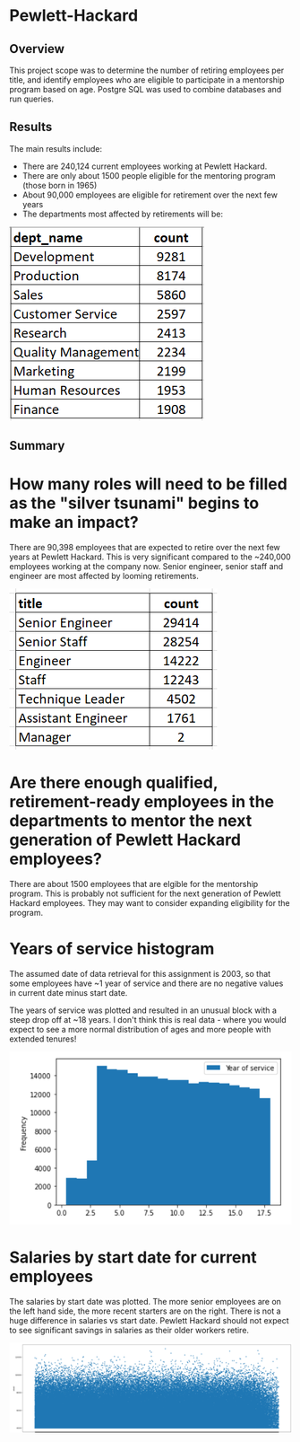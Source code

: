 # Pewlett-Hackard

## Overview

This project scope was to determine the number of retiring employees per title, and identify employees who are eligible to participate in a mentorship program based on age. Postgre SQL was used to combine databases and run queries. 

## Results

The main results include: 
- There are 240,124 current employees working at Pewlett Hackard.
- There are only about 1500 people eligible for the mentoring program (those born in 1965)
- About 90,000 employees are eligible for retirement over the next few years 
- The departments most affected by retirements will be: 

![retirements](https://github.com/JaniceBgithub/Pewlett-Hackard/blob/main/Resources/Dept_retiree.png)



## Summary

# How many roles will need to be filled as the "silver tsunami" begins to make an impact?

There are 90,398 employees that are expected to retire over the next few years at Pewlett Hackard.  This is very significant compared to the ~240,000 employees working at the company now. Senior engineer, senior staff and engineer are most affected by looming retirements. 

![Retirees](https://github.com/JaniceBgithub/Pewlett-Hackard/blob/main/Resources/Retirees_title.png)


# Are there enough qualified, retirement-ready employees in the departments to mentor the next generation of Pewlett Hackard employees?

There are about 1500 employees that are elgible for the mentorship program.  This is probably not sufficient for the next generation of Pewlett Hackard employees. They may want to consider expanding eligibility for the program.

# Years of service histogram

The assumed date of data retrieval for this assignment is 2003, so that some employees have ~1 year of service and there are no negative values in current date minus start date. 

The years of service was plotted and resulted in an unusual block with a steep drop off at ~18 years.  I don't think this is real data - where you would expect to see a more normal distribution of ages and more people with extended tenures!

![hist](https://github.com/JaniceBgithub/Pewlett-Hackard/blob/main/Resources/Histogram.png)

# Salaries by start date for current employees

The salaries by start date was plotted.  The more senior employees are on the left hand side, the more recent starters are on the right.  There is not a huge difference in salaries vs start date.  Pewlett Hackard should not expect to see significant savings in salaries as their older workers retire. 

![salaries](https://github.com/JaniceBgithub/Pewlett-Hackard/blob/main/Resources/Salary_scatter.png)
